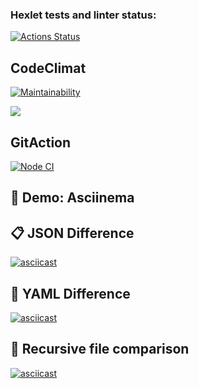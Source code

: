 ### Hexlet tests and linter status:
[![Actions Status](https://github.com/IvanLiVa/frontend-project-46/actions/workflows/hexlet-check.yml/badge.svg)](https://github.com/IvanLiVa/frontend-project-46/actions)


## CodeClimat

[![Maintainability](https://api.codeclimate.com/v1/badges/60c5e5f21c065dbaf1c1/maintainability)](https://codeclimate.com/github/IvanLiVa/frontend-project-46/maintainability)

<a href="https://codeclimate.com/github/IvanLiVa/frontend-project-46/test_coverage"><img src="https://api.codeclimate.com/v1/badges/60c5e5f21c065dbaf1c1/test_coverage" /></a>

## GitAction

[![Node CI](https://github.com/IvanLiVa/frontend-project-46/actions/workflows/nodejs.yml/badge.svg)](https://github.com/IvanLiVa/frontend-project-46/actions/workflows/nodejs.yml)


## 🎥 Demo: Asciinema

## 📋 JSON Difference
[![asciicast](https://asciinema.org/a/4zK085i6LcEpA9BEvWts3dkNc.png)](https://asciinema.org/a/4zK085i6LcEpA9BEvWts3dkNc)

## 📘 YAML Difference
[![asciicast](https://asciinema.org/a/RqLVBmdKupvLLXFrYTXCTY2Jm.png)](https://asciinema.org/a/RqLVBmdKupvLLXFrYTXCTY2Jm)

## 📘 Recursive file comparison 
[![asciicast](https://asciinema.org/a/7a6x7H1zfHAMy4tstp8AZ4mkz.png)](https://asciinema.org/a/7a6x7H1zfHAMy4tstp8AZ4mkz)
